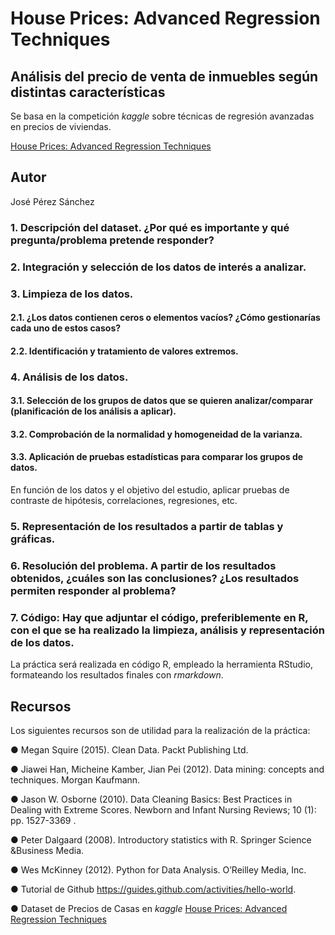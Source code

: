 # House Prices: Advanced Regression Techniques

## Análisis del precio de venta de inmuebles según distintas características

Se basa en la competición *kaggle* sobre técnicas de regresión avanzadas en precios de viviendas.

[House Prices: Advanced Regression Techniques](https://www.kaggle.com/c/house-prices-advanced-regression-techniques)

## Autor

José Pérez Sánchez

### 1. Descripción del dataset. ¿Por qué es importante y qué pregunta/problema pretende responder?

### 2. Integración y selección de los datos de interés a analizar.

### 3. Limpieza de los datos.

#### 2.1. ¿Los datos contienen ceros o elementos vacíos? ¿Cómo gestionarías cada uno de estos casos?

####  2.2. Identificación y tratamiento de valores extremos.

### 4. Análisis de los datos.

#### 3.1. Selección de los grupos de datos que se quieren analizar/comparar (planificación de los análisis a aplicar).

#### 3.2. Comprobación de la normalidad y homogeneidad de la varianza.

#### 3.3. Aplicación de pruebas estadísticas para comparar los grupos de datos.

En función de los datos y el objetivo del estudio, aplicar pruebas de contraste de hipótesis, correlaciones, regresiones, etc.

### 5. Representación de los resultados a partir de tablas y gráficas.

### 6. Resolución del problema. A partir de los resultados obtenidos, ¿cuáles son las conclusiones? ¿Los resultados permiten responder al problema?

### 7. Código: Hay que adjuntar el código, preferiblemente en R, con el que se ha realizado la limpieza, análisis y representación de los datos. 

La práctica será realizada en código R, empleado la herramienta RStudio, formateando los resultados finales con *rmarkdown*. 





## Recursos

Los siguientes recursos son de utilidad para la realización de la práctica:

● Megan Squire (2015). Clean Data. Packt Publishing Ltd.

● Jiawei Han, Micheine Kamber, Jian Pei (2012). Data mining: concepts and techniques. Morgan Kaufmann.

● Jason W. Osborne (2010). Data Cleaning Basics: Best Practices in Dealing with Extreme Scores. Newborn and Infant Nursing Reviews; 10 (1): pp. 1527-3369 .

● Peter Dalgaard (2008). Introductory statistics with R. Springer Science &Business Media.

● Wes McKinney (2012). Python for Data Analysis. O’Reilley Media, Inc.

● Tutorial de Github https://guides.github.com/activities/hello-world.

● Dataset de Precios de Casas en *kaggle* [House Prices: Advanced Regression Techniques](https://www.kaggle.com/c/house-prices-advanced-regression-techniques)


